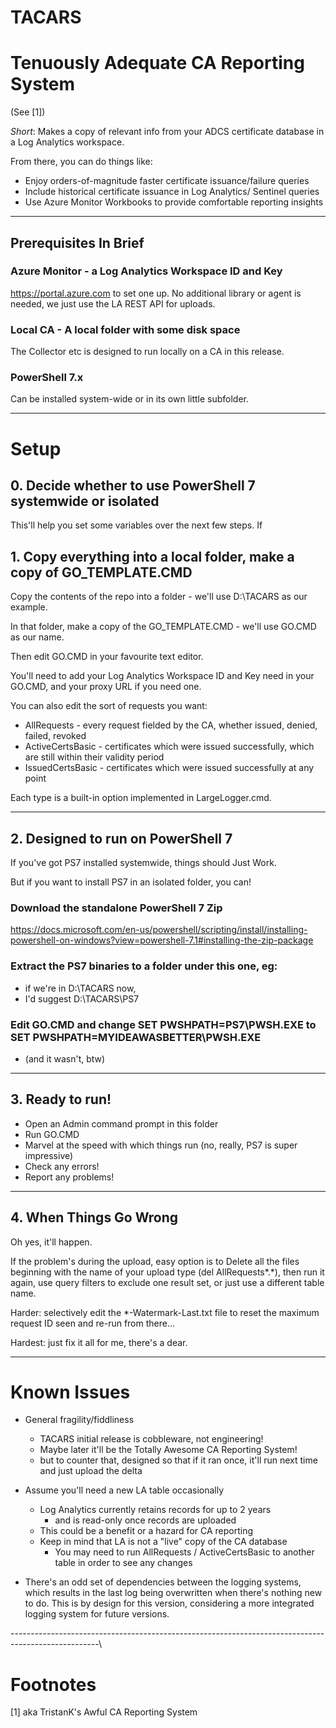 # TACARS 
# Tenuously Adequate CA Reporting System
(See [1])

*Short*: Makes a copy of relevant info from your ADCS certificate database in a Log Analytics workspace.

From there, you can do things like:
- Enjoy orders-of-magnitude faster certificate issuance/failure queries
- Include historical certificate issuance in Log Analytics/ Sentinel queries
- Use Azure Monitor Workbooks to provide comfortable reporting insights 

----------------------------------------------------------------------------------------------------
## Prerequisites In Brief
### Azure Monitor - a Log Analytics Workspace ID and Key
https://portal.azure.com to set one up.
No additional library or agent is needed, we just use the LA REST API for uploads.

### Local CA - A local folder with some disk space
The Collector etc is designed to run locally on a CA in this release.

### PowerShell 7.x
Can be installed system-wide or in its own little subfolder.

----------------------------------------------------------------------------------------------------
# Setup

## 0. Decide whether to use PowerShell 7 systemwide or isolated
This'll help you set some variables over the next few steps.
If 
## 1. Copy everything into a local folder, make a copy of GO_TEMPLATE.CMD

Copy the contents of the repo into a folder - we'll use D:\TACARS as our example.

In that folder, make a copy of the GO_TEMPLATE.CMD - we'll use GO.CMD as our name.

Then edit GO.CMD in your favourite text editor.

You'll need to add your Log Analytics Workspace ID and Key need in your GO.CMD, and your proxy URL if you need one.

You can also edit the sort of requests you want: 
 - AllRequests          - every request fielded by the CA, whether issued, denied, failed, revoked 
 - ActiveCertsBasic     - certificates which were issued successfully, which are still within their validity period
 - IssuedCertsBasic     - certificates which were issued successfully at any point

Each type is a built-in option implemented in LargeLogger.cmd.

----------------------------------------------------------------------------------------------------
## 2. Designed to run on PowerShell 7

If you've got PS7 installed systemwide, things should Just Work.

But if you want to install PS7 in an isolated folder, you can!

### Download the standalone PowerShell 7 Zip
https://docs.microsoft.com/en-us/powershell/scripting/install/installing-powershell-on-windows?view=powershell-7.1#installing-the-zip-package

### Extract the PS7 binaries to a folder under this one, eg:
  - if we're in D:\TACARS now, 
  - I'd suggest D:\TACARS\PS7

### Edit GO.CMD and change SET PWSHPATH=PS7\PWSH.EXE to SET PWSHPATH=MYIDEAWASBETTER\PWSH.EXE
  - (and it wasn't, btw)

----------------------------------------------------------------------------------------------------
## 3. Ready to run! 

- Open an Admin command prompt in this folder
- Run GO.CMD
- Marvel at the speed with which things run (no, really, PS7 is super impressive)
- Check any errors!
- Report any problems!

----------------------------------------------------------------------------------------------------
## 4. When Things Go Wrong

Oh yes, it'll happen.

If the problem's during the upload, easy option is to Delete all the files beginning with the name 
of your upload type (del AllRequests*.*), then run it again, use query filters to exclude one result 
set, or just use a different table name.

Harder: selectively edit the *-Watermark-Last.txt file to reset the maximum request ID seen 
and re-run from there...

Hardest: just fix it all for me, there's a dear.

----------------------------------------------------------------------------------------------------
# Known Issues

- General fragility/fiddliness 
  - TACARS initial release is cobbleware, not engineering!
  - Maybe later it'll be the Totally Awesome CA Reporting System!
  - but to counter that, designed so that if it ran once, it'll run next time and just upload the delta

- Assume you'll need a new LA table occasionally
  - Log Analytics currently retains records for up to 2 years
    - and is read-only once records are uploaded
  - This could be a benefit or a hazard for CA reporting
  - Keep in mind that LA is not a "live" copy of the CA database
    - You may need to run AllRequests / ActiveCertsBasic to another table in order to see any changes 

- There's an odd set of dependencies between the logging systems, which results in the last log
  being overwritten when there's nothing new to do. This is by design for this version, considering a
  more integrated logging system for future versions.

----------------------------------------------------------------------------------------------------\
# Footnotes
[1] aka TristanK's Awful CA Reporting System